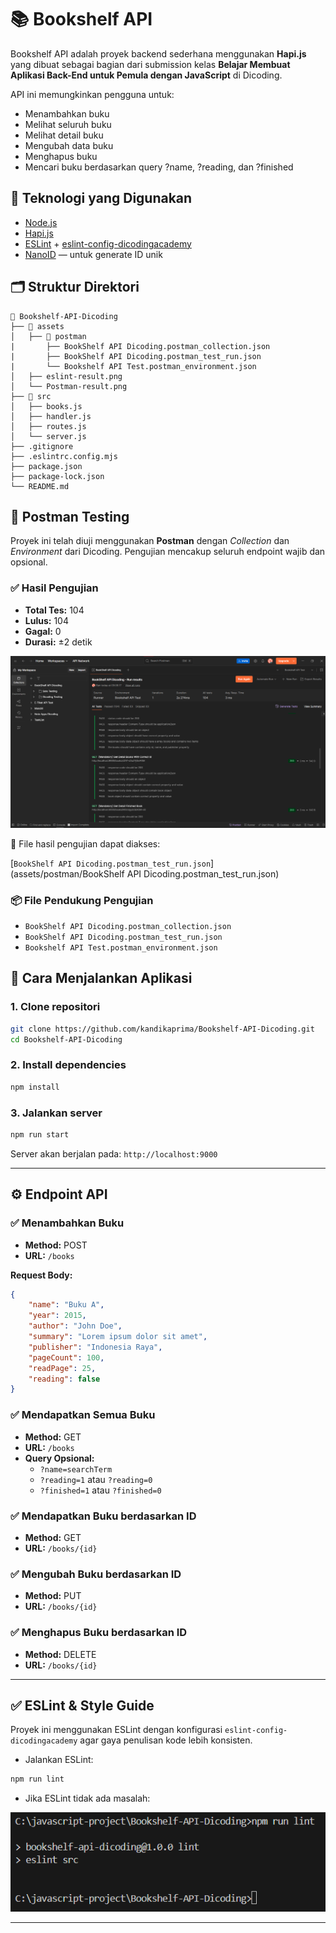 # 📚 Bookshelf API

Bookshelf API adalah proyek backend sederhana menggunakan **Hapi.js** yang dibuat sebagai bagian dari submission kelas **Belajar Membuat Aplikasi Back-End untuk Pemula dengan JavaScript** di Dicoding.

API ini memungkinkan pengguna untuk:
- Menambahkan buku
- Melihat seluruh buku
- Melihat detail buku
- Mengubah data buku
- Menghapus buku
- Mencari buku berdasarkan query ?name, ?reading, dan ?finished

## 🚀 Teknologi yang Digunakan

- [Node.js](https://nodejs.org/)
- [Hapi.js](https://hapi.dev/)
- [ESLint](https://eslint.org/) + [eslint-config-dicodingacademy](https://www.npmjs.com/package/eslint-config-dicodingacademy)
- [NanoID](https://github.com/ai/nanoid) — untuk generate ID unik

## 🗂️ Struktur Direktori

```
📁 Bookshelf-API-Dicoding
├── 📁 assets
│   ├── 📁 postman
|       ├── BookShelf API Dicoding.postman_collection.json
|       ├── BookShelf API Dicoding.postman_test_run.json
|       └── Bookshelf API Test.postman_environment.json
│   ├── eslint-result.png
│   └── Postman-result.png
├── 📁 src
│   ├── books.js
│   ├── handler.js
│   ├── routes.js
│   └── server.js
├── .gitignore
├── .eslintrc.config.mjs
├── package.json
├── package-lock.json
└── README.md
```

## 🧪 Postman Testing

Proyek ini telah diuji menggunakan **Postman** dengan *Collection* dan *Environment* dari Dicoding. Pengujian mencakup seluruh endpoint wajib dan opsional.

### ✅ Hasil Pengujian

- **Total Tes:** 104
- **Lulus:** 104
- **Gagal:** 0
- **Durasi:** ±2 detik

![Postman Test Result](assets/Postman-result.png)

📁 File hasil pengujian dapat diakses:

[`BookShelf API Dicoding.postman_test_run.json`] (assets/postman/BookShelf API Dicoding.postman_test_run.json)

### 📦 File Pendukung Pengujian

- `BookShelf API Dicoding.postman_collection.json`
- `BookShelf API Dicoding.postman_test_run.json`
- `Bookshelf API Test.postman_environment.json`

## 📌 Cara Menjalankan Aplikasi

### 1. Clone repositori

```bash
git clone https://github.com/kandikaprima/Bookshelf-API-Dicoding.git
cd Bookshelf-API-Dicoding
```

### 2. Install dependencies

```bash
npm install
```

### 3. Jalankan server

```bash
npm run start
```

Server akan berjalan pada: `http://localhost:9000`

---

## ⚙️ Endpoint API

### ✅ Menambahkan Buku
- **Method:** POST  
- **URL:** `/books`

**Request Body:**
```json
{
    "name": "Buku A",
    "year": 2015,
    "author": "John Doe",
    "summary": "Lorem ipsum dolor sit amet",
    "publisher": "Indonesia Raya",
    "pageCount": 100,
    "readPage": 25,
    "reading": false
}
```

### ✅ Mendapatkan Semua Buku
- **Method:** GET  
- **URL:** `/books`
- **Query Opsional:**
  - `?name=searchTerm`
  - `?reading=1` atau `?reading=0`
  - `?finished=1` atau `?finished=0`

### ✅ Mendapatkan Buku berdasarkan ID
- **Method:** GET  
- **URL:** `/books/{id}`

### ✅ Mengubah Buku berdasarkan ID
- **Method:** PUT  
- **URL:** `/books/{id}`

### ✅ Menghapus Buku berdasarkan ID
- **Method:** DELETE  
- **URL:** `/books/{id}`

---

## ✅ ESLint & Style Guide

Proyek ini menggunakan ESLint dengan konfigurasi `eslint-config-dicodingacademy` agar gaya penulisan kode lebih konsisten.

- Jalankan ESLint:
```bash
npm run lint
```

- Jika ESLint tidak ada masalah:

![Hasil linting](assets/eslint-result.png)

---
